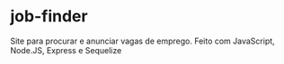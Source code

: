 # job-finder
Site para procurar e anunciar vagas de emprego. Feito com JavaScript, Node.JS, Express e Sequelize
